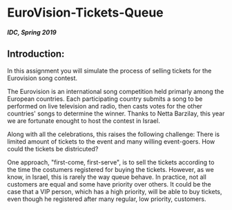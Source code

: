 # EuroVision-Tickets-Queue

##### **IDC, Spring 2019**

## Introduction:

In this assignment you will simulate the process of selling tickets for the Eurovision song contest.

The Eurovision is an international song competition held primarly among the European countries. Each participating country
submits a song  to be performed on live television and radio, then casts votes for the other countries' songs to determine
the winner. Thanks to Netta Barzilay, this year we are fortunate enought to host the contest in Israel.

 Along with all the celebrations, this raises the following challenge:
 There is limited amount of tickets to the event and many willing event-goers. How could the tickets be districuted?
 
 One approach, "first-come, first-serve", is to sell the tickets according to the time the costumers registered for buying 
 the tickets. However, as we know, in Israel, this is rarely the way queue behave. In practice, not all customers are equal
 and some have priority over others. It could be the case that a VIP person, which has a high priority, will be able to buy tickets, 
 even though he registered after many regular, low priority, customers.
 
